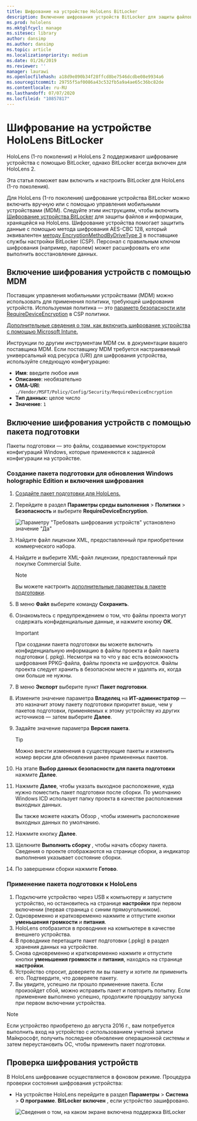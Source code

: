 ```yaml
---
title: Шифрование на устройстве HoloLens BitLocker
description: Включение шифрования устройств BitLocker для защиты файлов, хранящихся в HoloLens
ms.prod: hololens
ms.mktglfcycl: manage
ms.sitesec: library
author: dansimp
ms.author: dansimp
ms.topic: article
ms.localizationpriority: medium
ms.date: 01/26/2019
ms.reviewer: ''
manager: laurawi
ms.openlocfilehash: a18d9e890b34f28ffcd8be7546dcdbe08e9934a6
ms.sourcegitcommit: 29755f5af0086a43c532fb5a9a4ae65c36bc82de
ms.contentlocale: ru-RU
ms.lasthandoff: 07/07/2020
ms.locfileid: "10857817"
---
```

# Шифрование на устройстве HoloLens BitLocker

HoloLens (1-го поколения) и HoloLens 2 поддерживают шифрование устройства с помощью BitLocker, однако BitLocker всегда включен для HoloLens 2.

Эта статья поможет вам включить и настроить BitLocker для HoloLens (1-го поколения).

Для HoloLens (1-го поколения) шифрование устройства BitLocker можно включить вручную или с помощью управления мобильными устройствами (MDM). Следуйте этим инструкциям, чтобы включить [Шифрование устройства BitLocker](https://docs.microsoft.com/windows/security/information-protection/bitlocker/bitlocker-device-encryption-overview-windows-10#bitlocker-device-encryption) для защиты файлов и информации, хранящейся на HoloLens. Шифрование устройства помогает защитить данные с помощью метода шифрования AES-CBC 128, который эквивалентен [методу EncryptionMethodByDriveType 3](https://docs.microsoft.com/windows/client-management/mdm/bitlocker-csp#encryptionmethodbydrivetype) в поставщике службы настройки BitLocker (CSP). Персонал с правильным ключом шифрования (например, паролем) может расшифровать его или выполнить восстановление данных.

## Включение шифрования устройств с помощью MDM

Поставщик управления мобильными устройствами (MDM) можно использовать для применения политики, требующей шифрования устройств. Используемая политика — это [параметр безопасности или RequireDeviceEncryption](https://docs.microsoft.com/windows/client-management/mdm/policy-csp-security#security-requiredeviceencryption) в CSP политики.

[Дополнительные сведения о том, как включить шифрование устройства с помощью Microsoft Intune.](https://docs.microsoft.com/intune/compliance-policy-create-windows#windows-holographic-for-business)

Инструкции по другим инструментам MDM см. в документации вашего поставщика MDM. Если поставщику MDM требуется настраиваемый универсальный код ресурса (URI) для шифрования устройства, используйте следующую конфигурацию:

- **Имя**: введите любое имя
- **Описание**: необязательно
- **OMA-URI**: `./Vendor/MSFT/Policy/Config/Security/RequireDeviceEncryption`
- **Тип данных:** целое число
- **Значение**: `1`

## Включение шифрования устройств с помощью пакета подготовки

Пакеты подготовки — это файлы, создаваемые конструктором конфигураций Windows, которые применяются к заданной конфигурации на устройстве. 

### Создание пакета подготовки для обновления Windows holographic Edition и включения шифрования

1. [Создайте пакет подготовки для HoloLens.](hololens-provisioning.md)
1. Перейдите в раздел **Параметры среды выполнения** > **Политики** > **Безопасность** и выберите **RequireDeviceEncryption**.

    ![Параметру "Требовать шифрования устройств" установлено значение "Да"](images/device-encryption.png)

1. Найдите файл лицензии XML, предоставленный при приобретении коммерческого набора.

1. Найдите и выберите XML-файл лицензии, предоставленный при покупке Commercial Suite.
    > [!NOTE]
    > Вы можете настроить [дополнительные параметры в пакете подготовки](hololens-provisioning.md).

1. В меню **Файл** выберите команду **Сохранить**. 

1. Ознакомьтесь с предупреждением о том, что файлы проекта могут содержать конфиденциальные данные, и нажмите кнопку **ОК**.

    > [!IMPORTANT]
    > При создании пакета подготовки вы можете включить конфиденциальную информацию в файлы проекта и файл пакета подготовки (. ppkg). Несмотря на то что у вас есть возможность шифрования PPKG-файла, файлы проекта не шифруются. Файлы проекта следует хранить в безопасном месте и удалять их, когда они больше не нужны.

1. В меню **Экспорт** выберите пункт **Пакет подготовки**.
1. Измените значение параметра **Владелец** на **ИТ-администратор** — это назначит этому пакету подготовки приоритет выше, чем у пакетов подготовки, применяемых к этому устройству из других источников — затем выберите **Далее**.
1. Задайте значение параметра **Версия пакета**.

    > [!TIP]
    > Можно внести изменения в существующие пакеты и изменить номер версии для обновления ранее примененных пакетов.

1. На этапе **Выбор данных безопасности для пакета подготовки** нажмите **Далее**.
1. Нажмите **Далее**, чтобы указать выходное расположение, куда нужно поместить пакет подготовки после сборки. По умолчанию Windows ICD использует папку проекта в качестве расположения выходных данных.

    Вы также можете нажать Обзор , чтобы изменить расположение выходных данных по умолчанию.

1. Нажмите кнопку **Далее**.
1. Щелкните **Выполнить сборку** , чтобы начать сборку пакета. Сведения о проекте отображаются на странице сборки, а индикатор выполнения указывает состояние сборки.
1. По завершении сборки нажмите **Готово**.

### Применение пакета подготовки к HoloLens

1. Подключите устройство через USB к компьютеру и запустите устройство, но остановитесь на странице **настройки** при первом включении (первая страница с синим прямоугольником).
1. Одновременно и кратковременно нажмите и отпустите кнопки **уменьшения громкости** и **питания**.
1. HoloLens отобразится в проводнике на компьютере в качестве внешнего устройства.
1. В проводнике перетащите пакет подготовки (.ppkg) в раздел хранения данных на устройстве.
1. Снова одновременно и кратковременно нажмите и отпустите кнопки **уменьшения громкости** и **питания**, находясь на странице **настройки**.
1. Устройство спросит, доверяете ли вы пакету и хотите ли применить его. Подтвердите, что доверяете пакету.
1. Вы увидите, успешно ли прошло применение пакета. Если произойдет сбой, можно исправить пакет и повторить попытку. Если применение выполнено успешно, продолжите процедуру запуска при первом включении устройства.

> [!NOTE]
> Если устройство приобретено до августа 2016 г., вам потребуется выполнить вход на устройство с использованием учетной записи Майкрософт, получить последнее обновление операционной системы и затем переустановить ОС, чтобы применить пакет подготовки.

## Проверка шифрования устройств

В HoloLens шифрование осуществляется в фоновом режиме. Процедура проверки состояния шифрования устройства:

- На устройстве HoloLens перейдите в раздел **Параметры** > **Система** > **О программе**. **BitLocker** **включен** , если устройство зашифровано. 

    ![Сведения о том, на каком экране включена поддержка BitLocker](images/about-encryption.png)

